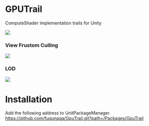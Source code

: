 # GPUTrail

ComputeShader implementation trails for Unity

![](https://github.com/fuqunaga/GPUTrail/blob/master/Documents/gputrail.webp)

### View Frustom Culling
![](https://github.com/fuqunaga/GPUTrail/blob/master/Documents/culling.webp)

### LOD
![](https://github.com/fuqunaga/GPUTrail/blob/master/Documents/lod.webp)

# Installation
Add the following address to UnitPackageManager.
https://github.com/fuqunaga/GpuTrail.git?path=/Packages/GpuTrail